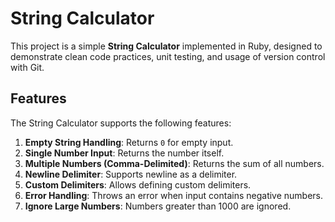 # String Calculator

This project is a simple **String Calculator** implemented in Ruby, designed to demonstrate clean code practices, unit testing, and usage of version control with Git.

## Features

The String Calculator supports the following features:

1. **Empty String Handling**: Returns `0` for empty input.
2. **Single Number Input**: Returns the number itself.
3. **Multiple Numbers (Comma-Delimited)**: Returns the sum of all numbers.
4. **Newline Delimiter**: Supports newline as a delimiter.
5. **Custom Delimiters**: Allows defining custom delimiters.
6. **Error Handling**: Throws an error when input contains negative numbers.
7. **Ignore Large Numbers**: Numbers greater than 1000 are ignored.